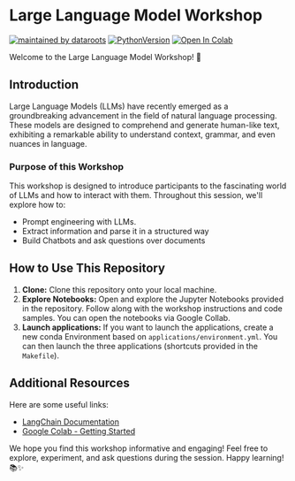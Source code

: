 # Large Language Model Workshop
[![maintained by dataroots](https://img.shields.io/badge/maintained%20by-dataroots-%2300b189)](https://dataroots.io)
[![PythonVersion](https://img.shields.io/badge/python-3.9-blue)](https://img.shields.io/badge/python-3.9-blue)
[![Open In Colab](https://colab.research.google.com/assets/colab-badge.svg)](https://colab.research.google.com/github/andreabenevenut/LLM_workshop/blob/main/notebooks/3_Building_a_Virtual_Assistant_with_Retrieval_Augmented_Generation_(RAG)_via_LLMs.ipynb)

Welcome to the Large Language Model Workshop! 🚀

## Introduction

Large Language Models (LLMs) have recently emerged as a groundbreaking advancement in the field of natural language processing. These models are designed to comprehend and generate human-like text, exhibiting a remarkable ability to understand context, grammar, and even nuances in language. 

### Purpose of this Workshop

This workshop is designed to introduce participants to the fascinating world of LLMs and how to interact with them. Throughout this session, we'll explore how to:

- Prompt engineering with LLMs.
- Extract information and parse it in a structured way
- Build  Chatbots and ask questions over documents


## How to Use This Repository

1. **Clone:** Clone this repository onto your local machine.
2. **Explore Notebooks:** Open and explore the Jupyter Notebooks provided in the repository. Follow along with the workshop instructions and code samples. You can open the notebooks via Google Collab.
3. **Launch applications:** If you want to launch the applications, create a new conda Environment based on `applications/environment.yml`. You can then launch the three applications (shortcuts provided in the `Makefile`).

## Additional Resources

Here are some useful links:

- [LangChain Documentation](https://python.langchain.com/docs/get_started/introduction)
- [Google Colab - Getting Started](https://colab.research.google.com/notebooks/intro.ipynb)

We hope you find this workshop informative and engaging! Feel free to explore, experiment, and ask questions during the session. Happy learning! 📚✨
